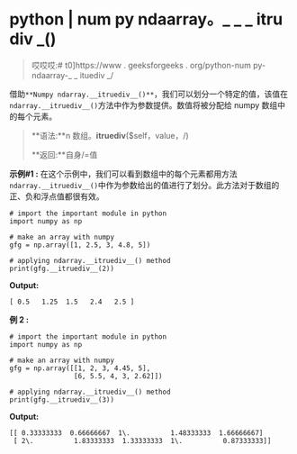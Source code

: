 # python | num py ndaarray。_ _ _ itru div _()

> 哎哎哎:# t0]https://www . geeksforgeeks . org/python-num py-ndaarray-_ _ ituediv _/

借助`**Numpy ndarray.__itruediv__()**`，我们可以划分一个特定的值，该值在`ndarray.__itruediv__()`方法中作为参数提供。数值将被分配给 numpy 数组中的每个元素。

> **语法:**n 数组。__itruediv__($self，value，/)
> 
> **返回:**自身/=值

**示例#1 :**
在这个示例中，我们可以看到数组中的每个元素都用方法`ndarray.__itruediv__()`中作为参数给出的值进行了划分。此方法对于数组的正、负和浮点值都很有效。

```
# import the important module in python
import numpy as np

# make an array with numpy
gfg = np.array([1, 2.5, 3, 4.8, 5])

# applying ndarray.__itruediv__() method
print(gfg.__itruediv__(2))
```

**Output:**

```
[ 0.5   1.25  1.5   2.4   2.5 ]

```

**例 2 :**

```
# import the important module in python
import numpy as np

# make an array with numpy
gfg = np.array([[1, 2, 3, 4.45, 5],
                [6, 5.5, 4, 3, 2.62]])

# applying ndarray.__itruediv__() method
print(gfg.__itruediv__(3))
```

**Output:**

```
[[ 0.33333333  0.66666667  1\.          1.48333333  1.66666667]
 [ 2\.          1.83333333  1.33333333  1\.          0.87333333]]

```